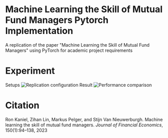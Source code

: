 # Machine Learning the Skill of Mutual Fund Managers Pytorch Implementation
A replication of the paper "Machine Learning the Skill of Mutual Fund Managers" using PyTorch for academic project requirements

# Experiment
Setups
![Replication configuration](./assets/config.png)
Result
![Performance comparison](./assets/result.png)

# Citation
Ron Kaniel, Zihan Lin, Markus Pelger, and Stijn Van Nieuwerburgh. Machine learning the skill of mutual fund managers. _Journal of Financial Economics_, 150(1):94–138, 2023
